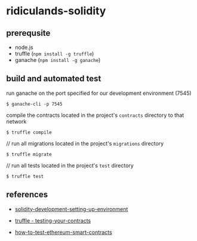 # ridiculands-solidity


## prerequsite
- node.js
- truffle (`npm install -g truffle`)
- ganache (`npm install -g ganache`)


## build and automated test

run ganache on the port specified for our development environment (7545)
```
$ ganache-cli -p 7545
```

compile the contracts located in the project's `contracts` directory to that network
```
$ truffle compile
```

// run all migrations located in the project's `migrations` directory
```
$ truffle migrate
```

// run all tests located in the project's `test` directory
```
$ truffle test
```

## references
- [solidity-development-setting-up-environment](https://medium.com/coinmonks/solidity-development-setting-up-environment-611c4bc2530b)

- [truffle - testing-your-contracts](https://trufflesuite.com/docs/truffle/testing/testing-your-contracts/)

- [how-to-test-ethereum-smart-contracts](https://betterprogramming.pub/how-to-test-ethereum-smart-contracts-35abc8fa199d)
